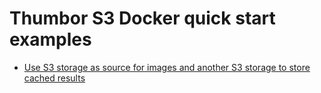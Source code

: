 # Thumbor S3 Docker quick start examples

 - [Use S3 storage as source for images and another S3 storage to store cached results](./read-from-S3-cache-to-S3/)
